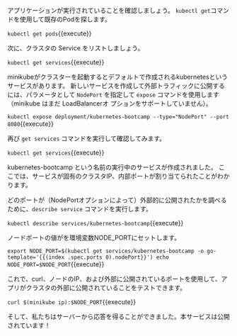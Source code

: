 アプリケーションが実行されていることを確認しましょう。 `kubectl get`コマンドを使用して既存のPodを探します。

`kubectl get pods`{{execute}}

次に、クラスタの Service をリストしましょう。

`kubectl get services`{{execute}}

minikubeがクラスターを起動するとデフォルトで作成されるkubernetesというサービスがあります。
新しいサービスを作成して外部トラフィックに公開するには、パラメータとして `NodePort` を指定して `expose` コマンドを使用します（minikube はまだ LoadBalancerオ プションをサポートしていません）。

`kubectl expose deployment/kubernetes-bootcamp --type="NodePort" --port 8080`{{execute}}

再び `get services` コマンドを実行して確認してみます。

`kubectl get services`{{execute}}

kubernetes-bootcamp という名前の実行中のサービスが作成されました。
ここでは、サービスが固有のクラスタIP、内部ポートが割り当てられたことがわかります。

どのポートが（NodePortオプションによって）外部的に公開されたかを調べるために、`describe service` コマンドを実行します。

`kubectl describe services/kubernetes-bootcamp`{{execute}}

ノードポートの値がを環境変数NODE_PORTにセットします。

`export NODE_PORT=$(kubectl get services/kubernetes-bootcamp -o go-template='{{(index .spec.ports 0).nodePort}}')
echo NODE_PORT=$NODE_PORT`{{execute}}

これで、curl、ノードのIP、および外部に公開されているポートを使用して、アプリがクラスタの外部に公開されていることをテストできます。

`curl $(minikube ip):$NODE_PORT`{{execute}}

そして、私たちはサーバーから応答を得ることができました。本サービスは公開されています！

